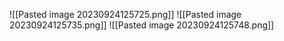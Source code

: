 ![[Pasted image 20230924125725.png]]
![[Pasted image 20230924125735.png]]
![[Pasted image 20230924125748.png]]